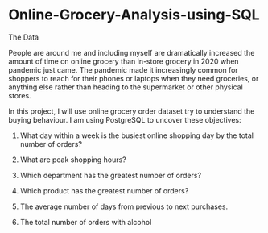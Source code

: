# Online-Grocery-Analysis-using-SQL



The Data

People are around me and including myself are dramatically increased the amount of time on online grocery than in-store grocery in 2020 when pandemic just came. The pandemic made it increasingly common for shoppers to reach for their phones or laptops when they need groceries, or anything else rather than heading to the supermarket or other physical stores. 

In this project, I will use online grocery order dataset try to understand the buying behaviour. I am using PostgreSQL to uncover these objectives:

1.	What day within a week is the busiest online shopping day by the total number of orders?

2.	What are peak shopping hours?

3.	Which department has the greatest number of orders?

4.	Which product has the greatest number of orders?

5.	The average number of days from previous to next purchases.

6.	The total number of orders with alcohol
